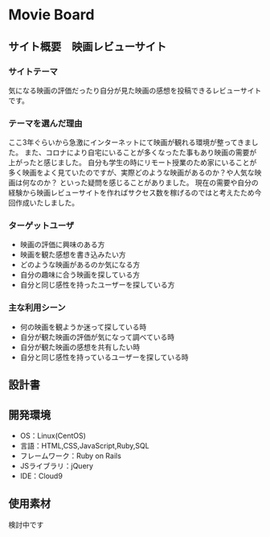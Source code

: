 # Movie Board

## サイト概要　映画レビューサイト
### サイトテーマ
気になる映画の評価だったり自分が見た映画の感想を投稿できるレビューサイトです。

### テーマを選んだ理由
ここ3年ぐらいから急激にインターネットにて映画が観れる環境が整ってきました。
また、コロナにより自宅にいることが多くなったた事もあり映画の需要が上がったと感じました。
自分も学生の時にリモート授業のため家にいることが多く映画をよく見ていたのですが、実際どのような映画があるのか？や人気な映画は何なのか？
といった疑問を感じることがありました。
現在の需要や自分の経験から映画レビューサイトを作ればサクセス数を稼げるのではと考えたため今回作成いたしました。


### ターゲットユーザ
- 映画の評価に興味のある方
- 映画を観た感想を書き込みたい方
- どのような映画があるのか気になる方
- 自分の趣味に合う映画を探している方
- 自分と同じ感性を持ったユーザーを探している方

### 主な利用シーン
- 何の映画を観ようか迷って探している時
- 自分が観た映画の評価が気になって調べている時
- 自分が観た映画の感想を共有したい時
- 自分と同じ感性を持っているユーザーを探している時

## 設計書


## 開発環境
- OS：Linux(CentOS)
- 言語：HTML,CSS,JavaScript,Ruby,SQL
- フレームワーク：Ruby on Rails
- JSライブラリ：jQuery
- IDE：Cloud9

## 使用素材
検討中です
